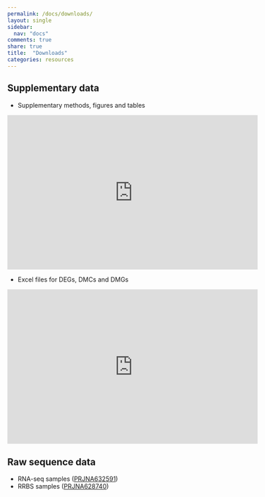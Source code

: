 ```yaml
---
permalink: /docs/downloads/
layout: single
sidebar:
  nav: "docs"
comments: true
share: true
title:  "Downloads"
categories: resources
---
```


## Supplementary data

- Supplementary methods, figures and tables
<iframe src="https://widgets.figshare.com/articles/13377005/embed?show_title=1" width="568" height="351" allowfullscreen frameborder="0"></iframe>

<br />

- Excel files for DEGs, DMCs and DMGs
<iframe src="https://widgets.figshare.com/articles/12481826/embed?show_title=1" width="568" height="351" allowfullscreen frameborder="0"></iframe>

## Raw sequence data
- RNA-seq samples ([PRJNA632591](https://www.ncbi.nlm.nih.gov/bioproject/PRJNA632591))
- RRBS samples ([PRJNA628740](https://www.ncbi.nlm.nih.gov/bioproject/PRJNA628740))
